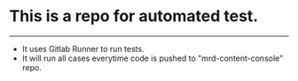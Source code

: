 # This is a repo for automated test.
***
* It uses Gitlab Runner to run tests.
* It will run all cases everytime code is pushed to "mrd-content-console" repo.